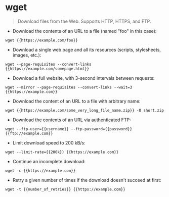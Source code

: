# wget

> Download files from the Web.
> Supports HTTP, HTTPS, and FTP.

- Download the contents of an URL to a file (named "foo" in this case):

`wget {{https://example.com/foo}}`

- Download a single web page and all its resources (scripts, stylesheets, images, etc.):

`wget --page-requisites --convert-links {{https://example.com/somepage.html}}`

- Download a full website, with 3-second intervals between requests:

`wget --mirror --page-requisites --convert-links --wait=3 {{https://example.com}}`

- Download the content of an URL to a file with arbitrary name:

`wget {{https://example.com/some_very_long_file_name.zip}} -O short.zip`

- Download the contents of an URL via authenticated FTP:

`wget --ftp-user={{username}} --ftp-password={{password}} {{ftp://example.com}}`

- Limit download speed to 200 kB/s:

`wget --limit-rate={{200k}} {{https://example.com}}`

- Continue an incomplete download:

`wget -c {{https://example.com}}`

- Retry a given number of times if the download doesn't succeed at first:

`wget -t {{number_of_retries}} {{https://example.com}}`
